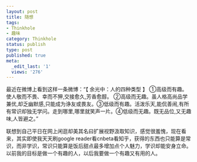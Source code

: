 ```yaml
---
layout: post
title: 随想
tags:
- Thinkhole
- 趣味
category: Thinkhole
status: publish
type: post
published: true
meta:
  _edit_last: '1'
  views: '276'
---
```

最近在微博上看到这样一条微博：“【 余光中：人的四种类型 】 ①高级而有趣。使人敬而不畏、幸而不狎,交接愈久,芳香愈醇。 ②高级而无趣。虽人格高尚品学兼优,却乏幽默感,只能成为诤友或畏友。③低级而有趣。活泼乐天,能侃善闹,有所有常识却独无学问。走到哪里,哪里就笑声一片。④低级而无趣。既无品位,又无趣味,人皆避之。”

联想到自己平日在网上闲逛却美其名曰扩展视野汲取知识，感觉很羞愧，现在看来，其实即使我天天刷google reader看cnbeta看知乎，获得的东西也只能算是常识，而非学识，常识只能算是饭后甜点最多增加点个人魅力，学识却能安身立命。以前我的目标是做一个有趣的人，以后我要做一个有趣又有用的人。


